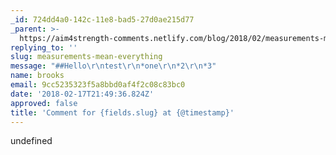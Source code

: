 ```yaml
---
_id: 724dd4a0-142c-11e8-bad5-27d0ae215d77
_parent: >-
  https://aim4strength-comments.netlify.com/blog/2018/02/measurements-mean-everything/
replying_to: ''
slug: measurements-mean-everything
message: "##Hello\r\ntest\r\n*one\r\n*2\r\n*3"
name: brooks
email: 9cc5235323f5a8bbd0af4f2c08c83bc0
date: '2018-02-17T21:49:36.824Z'
approved: false
title: 'Comment for {fields.slug} at {@timestamp}'
---
```

undefined
